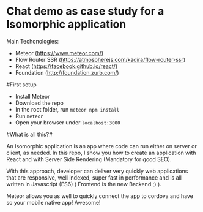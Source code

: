 # Chat demo as case study for a Isomorphic application

Main Techonologies:

 - Meteor (https://www.meteor.com/)
  - Flow Router SSR (https://atmospherejs.com/kadira/flow-router-ssr)
 - React (https://facebook.github.io/react/)
 - Foundation (http://foundation.zurb.com/)
 
#First setup

 - Install Meteor
 - Download the repo
 - In the root folder, run `meteor npm install`
 - Run `meteor`
 - Open your browser under `localhost:3000`

 #What is all this?#
 
 An Isomorphic application is an app where code can run either on server or client, as needed. In this repo, I show you how to create an application with React and with Server Side Rendering (Mandatory for good SEO).
 
 With this approach, developer can deliver very quickly web applications that are responsive, well indexed, super fast in performance and is all written in Javascript (ES6) ( Frontend is the new Backend ;) ).
  
 Meteor allows you as well to quickly connect the app to cordova and have so your mobile native app! Awesome!
 
